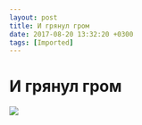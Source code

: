 ```yaml
---
layout: post
title: И грянул гром
date: 2017-08-20 13:32:20 +0300
tags: [Imported]
---
```

# И грянул гром

![](http://media.tumblr.com/tumblr_lgnxlnzFVS1qfp23s.jpg)